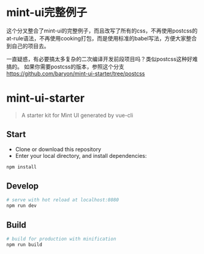 # mint-ui完整例子
这个分叉整合了mint-ui的完整例子，而且改写了所有的css，不再使用postcss的at-rule语法，不再使用cooking打包，而是使用标准的babel写法，方便大家整合到自己的项目去。


一直疑惑，有必要搞太多复杂的二次编译开发前段项目吗？类似postcss这种好难搞的。
如果你需要postcss的版本，参照这个分支
https://github.com/baryon/mint-ui-starter/tree/postcss

# mint-ui-starter

> A starter kit for Mint UI generated by vue-cli

## Start

 - Clone or download this repository
 - Enter your local directory, and install dependencies:

``` bash
npm install
```

## Develop

``` bash
# serve with hot reload at localhost:8080
npm run dev
```

## Build

``` bash
# build for production with minification
npm run build
```